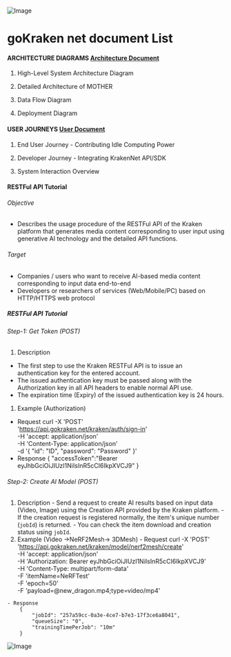 ![Image](./logo_001.PNG)
# goKraken net document List


#### ARCHITECTURE DIAGRAMS [Architecture Document](./KrakenNet_Architecture_Digrams_(v.0.1).pdf)

  1. High-Level System Architecture Diagram

  1. Detailed Architecture of MOTHER

  1. Data Flow Diagram

  1. Deployment Diagram


#### USER JOURNEYS [User Document](./KrakenNet_User_Journeys_(v.0.1).pdf)

  1. End User Journey - Contributing Idle Computing Power

  1. Developer Journey - Integrating KrakenNet API/SDK

  1. System Interaction Overview


#### RESTFul API Tutorial
###### Objective
  - Describes the usage procedure of the RESTFul API of the Kraken platform that generates media content corresponding to user input using generative AI technology and the detailed API functions.

###### Target
  - Companies / users who want to receive AI-based media content corresponding to input data end-to-end
  - Developers or researchers of services (Web/Mobile/PC) based on HTTP/HTTPS web protocol

##### RESTFul API Tutorial
###### Step-1: Get Token (POST)
1. Description
  - The first step to use the Kraken RESTFul API is to issue an authentication key for the entered account.
  - The issued authentication key must be passed along with the Authorization key in all API headers to enable normal API use.
  - The expiration time (Expiry) of the issued authentication key is 24 hours.
1. Example (Authorization)
  - Request
        curl -X 'POST' \
          'https://api.gokraken.net/kraken/auth/sign-in' \
          -H 'accept: application/json' \
          -H 'Content-Type: application/json' \
          -d '{
          "id": "ID",
          "password": "Password"
        }'
  - Response
      {
        "accessToken":"Bearer eyJhbGciOiJIUzI1NiIsInR5cCI6IkpXVCJ9"
      }

###### Step-2: Create AI Model (POST)
  1.  Description
    - Send a request to create AI results based on input data (Video, Image) using the Creation API provided by the Kraken platform.
    - If the creation request is registered normally, the item's unique number (`jobId`) is returned.
    - You can check the item download and creation status using `jobId`.
  1. Example (Video →NeRF2Mesh→ 3DMesh)
    - Request
      curl -X 'POST' \
        'https://api.gokraken.net/kraken/model/nerf2mesh/create' \
        -H 'accept: application/json' \
        -H 'Authorization: Bearer eyJhbGciOiJIUzI1NiIsInR5cCI6IkpXVCJ9' \
        -H 'Content-Type: multipart/form-data' \
        -F 'itemName=NeRFTest' \
        -F 'epoch=50' \
        -F 'payload=@new_dragon.mp4;type=video/mp4'
      
    - Response
        {
            "jobId": "257a59cc-0a3e-4ce7-b7e3-17f3ce6a8041",
            "queueSize": "0",
            "trainingTimePerJob": "10m"
        }
        

    
![Image](./20241001_KrakenNet(v.2.4)_1.png)


